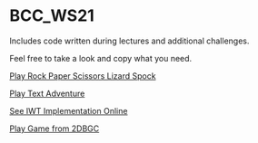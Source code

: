 # BCC_WS21

Includes code written during lectures and additional challenges.

Feel free to take a look and copy what you need.

[Play Rock Paper Scissors Lizard Spock](https://ffuszthaler.github.io/BCC_WS21/CSC/rock-paper-scissors/)

[Play Text Adventure](https://ffuszthaler.github.io/BCC_WS21/CSC/text-adventure/)

[See IWT Implementation Online](https://ffuszthaler.github.io/BCC_WS21/IWT/implementation/)

[Play Game from 2DBGC](https://ffuszthaler.github.io/BCC_WS21/2DBGC/game/)
